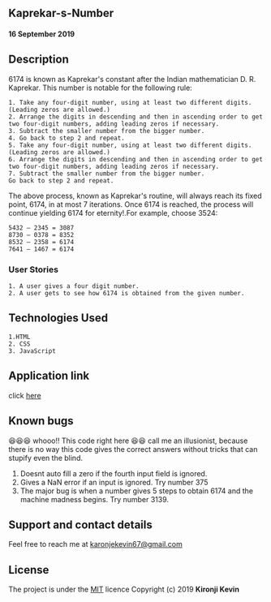 ## Kaprekar-s-Number

#### 16 September 2019

## Description
6174 is known as Kaprekar's constant after the Indian mathematician D. R. Kaprekar. This number is notable for the following rule:
```
1. Take any four-digit number, using at least two different digits. (Leading zeros are allowed.)
2. Arrange the digits in descending and then in ascending order to get two four-digit numbers, adding leading zeros if necessary.
3. Subtract the smaller number from the bigger number.
4. Go back to step 2 and repeat.
5. Take any four-digit number, using at least two different digits. (Leading zeros are allowed.)
6. Arrange the digits in descending and then in ascending order to get two four-digit numbers, adding leading zeros if necessary.
7. Subtract the smaller number from the bigger number.
Go back to step 2 and repeat.
```
The above process, known as Kaprekar's routine, will always reach its fixed point, 6174, in at most 7 iterations. Once 6174 is reached, the process will continue yielding 6174 for eternity!.For example, choose 3524:
```
5432 – 2345 = 3087
8730 – 0378 = 8352
8532 – 2358 = 6174
7641 – 1467 = 6174

```

### User Stories
```
1. A user gives a four digit number.
2. A user gets to see how 6174 is obtained from the given number.

```
## Technologies Used
```
1.HTML
2. CSS
3. JavaScript

```
## Application link
click [here](https://mtaakwetu.herokuapp.com/)


## Known bugs
:laughing::laughing::laughing: whooo!! This code right here :laughing::laughing: call me an illusionist, because there is no way this code gives the correct answers without tricks that can stupify even the blind. 
1. Doesnt auto fill a zero if the fourth input field is ignored.
2. Gives a NaN error if an input is ignored. Try number 375
3. The major bug is when a number gives 5 steps to obtain 6174 and the machine madness begins. Try number 3139. 
## Support and contact details
Feel free to reach me at karonjekevin67@gmail.com
## License
The project is under the [MIT](https://github.com/Fahari/mtaa/blob/master/LICENSE) licence
Copyright (c) 2019 **Kironji Kevin**
